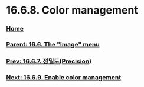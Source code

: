 # 16.6.8. Color management

### [Home](./00-home.md)
### [Parent: 16.6. The "Image" menu](./16-06-00-the-image-menu.md)
### [Prev: 16.6.7. 정밀도(Precision)](./16-06-07-00-precision.md)
### [Next: 16.6.9. Enable color management](./16-06-09-enable-color-management.md)
